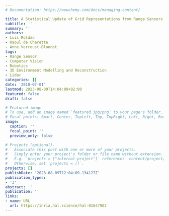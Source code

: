 ```yaml
---
# Documentation: https://wowchemy.com/docs/managing-content/

title: A Statistical Update of Grid Representations from Range Sensors
subtitle: ''
summary: ''
authors:
- Luis Roldão
- Raoul de Charette
- Anne Verroust-Blondet
tags:
- Range Sensor
- Computer Vision
- Robotics
- 3D Environment Modelling and Reconstruction
- Lidar
categories: []
date: '2018-07-01'
lastmod: 2023-08-09T14:04:09+02:00
featured: false
draft: false

# Featured image
# To use, add an image named `featured.jpg/png` to your page's folder.
# Focal points: Smart, Center, TopLeft, Top, TopRight, Left, Right, BottomLeft, Bottom, BottomRight.
image:
  caption: ''
  focal_point: ''
  preview_only: false

# Projects (optional).
#   Associate this post with one or more of your projects.
#   Simply enter your project's folder or file name without extension.
#   E.g. `projects = ["internal-project"]` references `content/project/deep-learning/index.md`.
#   Otherwise, set `projects = []`.
projects: []
publishDate: '2023-08-09T12:04:09.134127Z'
publication_types:
- '3'
abstract: ''
publication: ''
links:
- name: URL
  url: https://inria.hal.science/hal-01847902
---
```

